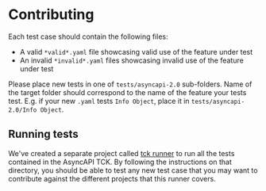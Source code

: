 # Contributing

Each test case should contain the following files:
* A valid `*valid*.yaml` file showcasing valid use of the feature under test
* An invalid `*invalid*.yaml` files showcasing invalid use of the feature under test

Please place new tests in one of `tests/asyncapi-2.0` sub-folders. Name of the target folder should correspond to the name of the feature your tests test. E.g. if your new `.yaml` tests `Info Object`, place it in `tests/asyncapi-2.0/Info Object`.

## Running tests

We've created a separate project called [tck runner](./runner) to run all the tests contained in the AsyncAPI TCK. By following the instructions on that directory, you should be able to test any new test case that you may want to contribute against the different projects that this runner covers.
